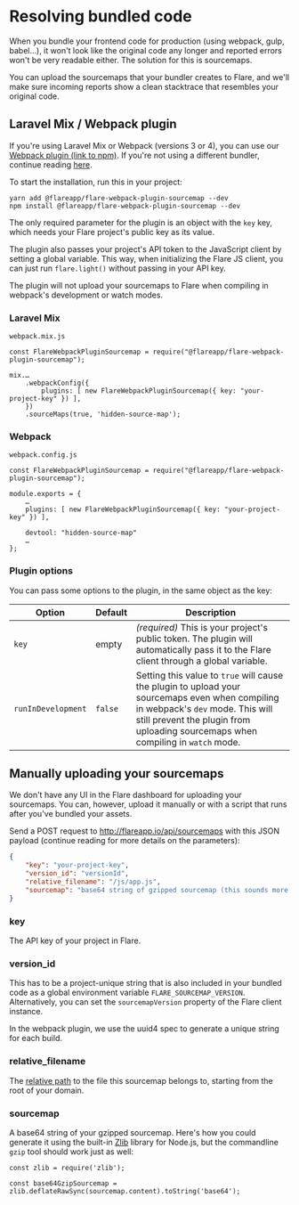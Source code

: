 # Resolving bundled code

When you bundle your frontend code for production (using webpack, gulp, babel…), it won't look like the original code any longer and reported errors won't be very readable either. The solution for this is sourcemaps.

You can upload the sourcemaps that your bundler creates to Flare, and we'll make sure incoming reports show a clean stacktrace that resembles your original code.

## Laravel Mix / Webpack plugin

If you're using Laravel Mix or Webpack (versions 3 or 4), you can use our [Webpack plugin (link to npm)](https://www.npmjs.com/package/@flareapp/flare-webpack-plugin-sourcemap). If you're not using a different bundler, continue reading [here](#manually-uploading-your-sourcemaps).

To start the installation, run this in your project:

```
yarn add @flareapp/flare-webpack-plugin-sourcemap --dev
npm install @flareapp/flare-webpack-plugin-sourcemap --dev
```

The only required parameter for the plugin is an object with the `key` key, which needs your Flare project's public key as its value.

The plugin also passes your project's API token to the JavaScript client by setting a global variable. This way, when initializing the Flare JS client, you can just run `flare.light()` without passing in your API key.

The plugin will not upload your sourcemaps to Flare when compiling in webpack's development or watch modes.

### Laravel Mix

`webpack.mix.js`

```JS
const FlareWebpackPluginSourcemap = require("@flareapp/flare-webpack-plugin-sourcemap");

mix.…
    .webpackConfig({
        plugins: [ new FlareWebpackPluginSourcemap({ key: "your-project-key" }) ],
    })
    .sourceMaps(true, 'hidden-source-map');
```

### Webpack

`webpack.config.js`

```JS
const FlareWebpackPluginSourcemap = require("@flareapp/flare-webpack-plugin-sourcemap");

module.exports = {
    …
    plugins: [ new FlareWebpackPluginSourcemap({ key: "your-project-key" }) ],

    devtool: "hidden-source-map"
    …
};
```

### Plugin options

You can pass some options to the plugin, in the same object as the key:

| Option             | Default | Description                                                                                                                                                                                                            |
| ------------------ | ------- | ---------------------------------------------------------------------------------------------------------------------------------------------------------------------------------------------------------------------- |
| `key`              | empty   | _(required)_ This is your project's public token. The plugin will automatically pass it to the Flare client through a global variable.                                                                                 |
| `runInDevelopment` | `false` | Setting this value to `true` will cause the plugin to upload your sourcemaps even when compiling in webpack's `dev` mode. This will still prevent the plugin from uploading sourcemaps when compiling in `watch` mode. |

## Manually uploading your sourcemaps

We don't have any UI in the Flare dashboard for uploading your sourcemaps. You can, however, upload it manually or with a script that runs after you've bundled your assets.

Send a POST request to http://flareapp.io/api/sourcemaps with this JSON payload (continue reading for more details on the parameters):

```JSON
{
    "key": "your-project-key",
    "version_id": "versionId",
    "relative_filename": "/js/app.js",
    "sourcemap": "base64 string of gzipped sourcemap (this sounds more complicated than it is)",
}
```

### key

The API key of your project in Flare.

### version_id

This has to be a project-unique string that is also included in your bundled code as a global environment variable `FLARE_SOURCEMAP_VERSION`. Alternatively, you can set the `sourcemapVersion` property of the Flare client instance.

In the webpack plugin, we use the uuid4 spec to generate a unique string for each build.

### relative_filename

The [relative path](<https://en.wikipedia.org/wiki/Path_(computing)#Absolute_and_relative_paths>) to the file this sourcemap belongs to, starting from the root of your domain.

### sourcemap

A base64 string of your gzipped sourcemap. Here's how you could generate it using the built-in [Zlib](https://nodejs.org/api/zlib.html) library for Node.js, but the commandline `gzip` tool should work just as well:

```JS
const zlib = require('zlib');

const base64GzipSourcemap = zlib.deflateRawSync(sourcemap.content).toString('base64');
```
